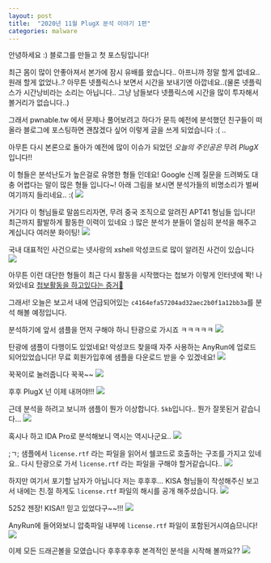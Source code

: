 ```yaml
---
layout: post
title:  "2020년 11월 PlugX 분석 이야기 1편"
categories: malware
---
```


안녕하세요 :) 블로그를 만들고 첫 포스팅입니다!

최근 몸이 많이 안좋아져서 본가에 잠시 유배를 왔습니다..  아프니까 정말 할게 없네요.. 원래 할게 없었나..? 아무튼 넷플릭스나 보면서 시간을 보내기엔 아깝네요..(물론 넷플릭스가 시간낭비라는 소리는 아닙니다.. 그냥 남들보다 넷플릭스에 시간을 많이 투자해서 볼거리가 없습니다..) 

 그래서 pwnable.tw 에서 문제나 풀어보려고 하다가 문득 예전에 분석했던 친구들이 떠올라 블로그에 포스팅하면 괜찮겠다 싶어 이렇게 글을 쓰게 되었습니다 :( ..

아무튼 다시 본론으로  돌아가 예전에 많이 이슈가 되었던 *오늘의 주인공은* 무려 *PlugX* 입니다!!

이 형들은 분석난도가 높은걸로 유명한 형들 인데요! Google 신께 질문을 드려봐도 대충 어렵다는 말이 많은 형들 입니다~! 아래 그림을 보시면 분석가들의 비명소리가 벌써 여기까지 들리네요.. :(
![](./pic/2020%20-%2011%E1%84%8B%E1%85%AF%E1%86%AF%20PlugX%20%E1%84%8E%E1%85%B5%E1%86%AB%E1%84%80%E1%85%AE%E1%84%83%E1%85%B3%E1%86%AF/31CD68D1-9053-42DE-8D39-56D84987118E.png)

거기다 이 형님들로 말씀드리자면, 무려 중국 조직으로 알려진 APT41 형님들 입니다! 최근까지 활발하게 활동한 이력이 있네요 :) 많은 분석가 분들이 열심히 분석을 해주고 계십니다 여러분 화이팅!
![](./pic/2020%20-%2011%E1%84%8B%E1%85%AF%E1%86%AF%20PlugX%20%E1%84%8E%E1%85%B5%E1%86%AB%E1%84%80%E1%85%AE%E1%84%83%E1%85%B3%E1%86%AF/8DA471A7-33E1-4E64-BE40-F0A7DE616CD1.png)

국내 대표적인 사건으로는 넷사랑의 xshell 악성코드로 많이 알려진 사건이 있습니다
![](./pic/2020%20-%2011%E1%84%8B%E1%85%AF%E1%86%AF%20PlugX%20%E1%84%8E%E1%85%B5%E1%86%AB%E1%84%80%E1%85%AE%E1%84%83%E1%85%B3%E1%86%AF/4644F9BD-32A9-4FE4-83B7-CF4B628D0FF7.png)

아무튼 이런 대단한 형들이 최근 다시 활동을 시작했다는 첩보가 이렇게 인터넷에 똭! 나와있네요 [첩보활동을 하고있다는 증거🌸](https://idchowto.com/wp-content/uploads/2020/11/%EC%B5%9C%EA%B7%BC_%EA%B8%B0%EC%97%85_%EB%8C%80%EC%83%81_%EB%9E%9C%EC%84%AC%EC%9B%A8%EC%96%B4_%EC%82%AC%EA%B3%A0%EC%82%AC%EB%A1%80_%EB%B0%8F_%EB%8C%80%EC%9D%91%EB%B0%A9%EC%95%88.pdf)

그래서! 오늘은 보고서 내에 언급되어있는 `c4164efa57204ad32aec2b0f1a12bb3a`를 분석 해볼 예정입니다.

분석하기에 앞서 샘플을 먼저 구해야 하니 탄광으로 가시죠 ㅋㅋㅋㅋㅋ 
![](./pic/2020%20-%2011%E1%84%8B%E1%85%AF%E1%86%AF%20PlugX%20%E1%84%8E%E1%85%B5%E1%86%AB%E1%84%80%E1%85%AE%E1%84%83%E1%85%B3%E1%86%AF/images.jpg)

탄광에 샘플이 다행이도 있었네요! 악성코드 찾을때 자주 사용하는 AnyRun에 업로드 되어있었습니다! 무료 회원가입후에 샘플을 다운로드 받을 수 있겠네요! 
![](./pic/2020%20-%2011%E1%84%8B%E1%85%AF%E1%86%AF%20PlugX%20%E1%84%8E%E1%85%B5%E1%86%AB%E1%84%80%E1%85%AE%E1%84%83%E1%85%B3%E1%86%AF/F3DE275A-C6CD-4CD4-ADCE-FC36DDC6C128.png)

꾹꾹이로 눌러줍니다 꾹꾹~~
![](./pic/2020%20-%2011%E1%84%8B%E1%85%AF%E1%86%AF%20PlugX%20%E1%84%8E%E1%85%B5%E1%86%AB%E1%84%80%E1%85%AE%E1%84%83%E1%85%B3%E1%86%AF/%E1%84%89%E1%85%B3%E1%84%8F%E1%85%B3%E1%84%85%E1%85%B5%E1%86%AB%E1%84%89%E1%85%A3%E1%86%BA%202020-12-20%20%E1%84%8B%E1%85%A9%E1%84%92%E1%85%AE%208.11.32.png)

후후 PlugX 넌 이제 내꺼야!!!
![](./pic/2020%20-%2011%E1%84%8B%E1%85%AF%E1%86%AF%20PlugX%20%E1%84%8E%E1%85%B5%E1%86%AB%E1%84%80%E1%85%AE%E1%84%83%E1%85%B3%E1%86%AF/M_z7aBweTyQciLg-8_Oo99_YAC3VptwE0SvWMLOA2MKTSzAwUH3tXa36mvVcD2e-3SUFK3qDHEihg9NI5Nh3jyaYlWKtaS6WID3OwkWrkg3fAR-ri3B7nH24Ge8_aIIFa9ctCji347deFoCssZHDIIEqndEqFomyB9tBtQ9czgyGfyTK0l-aqA.jpg)

근데 분석을 하려고 보니까 샘플이 뭔가 이상합니다. `5kb`입니다.. 뭔가 잘못된거 같습니다…
![](./pic/2020%20-%2011%E1%84%8B%E1%85%AF%E1%86%AF%20PlugX%20%E1%84%8E%E1%85%B5%E1%86%AB%E1%84%80%E1%85%AE%E1%84%83%E1%85%B3%E1%86%AF/9F5282E7-F8B8-4463-9B07-E40106AA3758.png)

혹시나 하고 IDA Pro로 분석해보니 역시는 역시나군요.. 
![](./pic/2020%20-%2011%E1%84%8B%E1%85%AF%E1%86%AF%20PlugX%20%E1%84%8E%E1%85%B5%E1%86%AB%E1%84%80%E1%85%AE%E1%84%83%E1%85%B3%E1%86%AF/El7ZJwxT8XckldAsGHV9Z0U7XZJlYfOXdXWUh1lMJ2hYGTP5e1T4fvAB_nBChvsQ0-GTlfFpaI8G6IEkHz5Aao8qOcfNh_3H7NYZRozhaftgliH_Ary5yHeTUxHaz5KUkhuD3pgxy0eZ27MT3wQZonGvYQr7UCdDrqE5WQ.jpg)

;ㄱ; 샘플에서 `license.rtf` 라는 파일을 읽어서 쉘코드로 호출하는 구조를 가지고 있네요.. 다시 탄광으로 가서 `license.rtf` 라는 파일을 구해야 할거같습니다.. 
![](./pic/2020%20-%2011%E1%84%8B%E1%85%AF%E1%86%AF%20PlugX%20%E1%84%8E%E1%85%B5%E1%86%AB%E1%84%80%E1%85%AE%E1%84%83%E1%85%B3%E1%86%AF/7D81BF1E-D100-4F99-91DD-F8C9236386CF.png)

하지만 여기서 포기할 남자가 아닙니다 저는  후후후… KISA 형님들이 작성해주신 보고서 내에는 친.절 하게도 `license.rtf` 파일의 해시를 공개 해주셨습니다. 
![](./pic/2020%20-%2011%E1%84%8B%E1%85%AF%E1%86%AF%20PlugX%20%E1%84%8E%E1%85%B5%E1%86%AB%E1%84%80%E1%85%AE%E1%84%83%E1%85%B3%E1%86%AF/7C8AD25F-87E0-4ED1-A23B-7BDE004F79DF.png)

5252 젠장! KISA!! 믿고 있었다구~~!!!
![](./pic/2020%20-%2011%E1%84%8B%E1%85%AF%E1%86%AF%20PlugX%20%E1%84%8E%E1%85%B5%E1%86%AB%E1%84%80%E1%85%AE%E1%84%83%E1%85%B3%E1%86%AF/51428D18-A059-4C5F-9DAC-79957B3AC225.png)

AnyRun에 들어와보니 압축파일 내부에 `license.rtf` 파일이 포함된거시여슴므니다!
![](./pic/2020%20-%2011%E1%84%8B%E1%85%AF%E1%86%AF%20PlugX%20%E1%84%8E%E1%85%B5%E1%86%AB%E1%84%80%E1%85%AE%E1%84%83%E1%85%B3%E1%86%AF/D92A8F77-9268-499C-B61C-72A2E69A86E8.png)

이제 모든 드래곤볼을 모였습니다 후후후후후 본격적인 분석을 시작해 볼까요??
![](./pic/2020%20-%2011%E1%84%8B%E1%85%AF%E1%86%AF%20PlugX%20%E1%84%8E%E1%85%B5%E1%86%AB%E1%84%80%E1%85%AE%E1%84%83%E1%85%B3%E1%86%AF/1D54B690-201C-4368-9DFE-93945163452F.png)